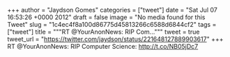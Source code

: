
+++
author = "Jaydson Gomes"
categories = ["tweet"]
date = "Sat Jul 07 16:53:26 +0000 2012"
draft = false
image = "No media found for this Tweet"
slug = "1c4ec4f8a100d86775d45813266c6588d6844cf2"
tags = ["tweet"]
title = """RT @YourAnonNews: RIP Com..."""
tweet = true
tweet_url = "https://twitter.com/jaydson/status/221648127889903617"
+++
RT @YourAnonNews: RIP Computer Science: http://t.co/NB05jDc7
